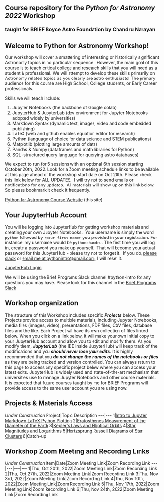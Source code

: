 ## Course repository for the ***Python for Astronomy 2022*** Workshop 
### taught for BRIEF Boyce Astro Foundation by Chandru Narayan

## Welcome to Python for Astronomy Workshop! 
Our workshop will cover a smattering of interesting or historically significant Astronomy topics in no particular sequence.  However, the main goal of this course is to teach critical college and research skills that you will need as a student & professional. We will attempt to develop these skills primarily on Astronomy related topics as you clearly are astro enthusiasts!  The primary audience for this course are High School, College students, or Early Career professionals. 

Skills we will teach include:
1. Jupyter Notebooks (the backbone of Google colab)
1. JupyterHub & JupyterLab (dev environment for Jupyter Notebooks adopted widely by universities)
1. Markdown Syntax (dynamic text, images, video and code embedded publishing)
1. LaTeX (web and github enables equation editor for research)
1. Python (language of choice for data science and STEM publications)
1. Matplotlib (plotting large amounts of data)
1. Pandas & Numpy (dataframes and math libraries for Python)
1. SQL (structured query language for querying astro databases)

We expect to run for 5 sessions with an optional 6th session starting October 20th, 2022. Look for a Zoom meeting schedule links to be available at this page ahead of the workshop start date on Oct 20th. Please check this link below for ALL UPDATES.  I will try not to send emails or notifications for any updates.  All materials will show up on this link below.  So please bookmark it check it frequently. 

[Python for Astronomy Course Website](http://drunarayan.github.io/python4astronomy)  (this site)

## Your JupyterHub Account
You will be logging into JupyterHub for getting workshop materials and creating your own Juoyter Notebooks.  Your username is simply the word ```python``` followed by ```<your first name>``` you provided in your registration. For instance, my username would be ```pythonchandru```. The first time you will log in, create a password you make up yourself.  That will become your actual password for this JupyterHub - please try not to forget it.  If you do, [please slack](https://briefprograms.slack.com/archives/C037H58JUV6) or [email me at pythonintro@gmail.com](email://pythonintro@gmail.com), I will reset it.

[JupyterHub Login](https://bushastrolab.com/hub/login)

We will be using the Brief Programs Slack channel #python-intro for any questions you may have. Please look for this channel in the [Brief Programs Slack](https://briefprograms.slack.com/archives/C037H58JUV6)

## Workshop organization
The structure of this Workshop includes specific ***Projects*** below.  These Projects provide access to multiple materials, including Jupyter Notebooks, media files (images, video), presentations, PDF files, CSV files, database files and the like.  Each Project wil have its own collection of files linked below.  When you click on a link below, it will make your own initial copy to your JupyterHub account and allow you to edit and modify them.  As you modify them, ***JupyterLab*** (the IDE inside JupyterHub) will keep track of the modifications and you ***should never lose your edits***.  It is highly recommended that you ***do not change the names of the notebooks or files*** as they are being tracked and version controlled. You can always return to this page to access any specific project below where you can access your latest edits.  JupyterHub is widely used and state-of-the-art mechanism that universities use to manage Jupyter Notebooks and other course materials.  It is expected that future courses taught by me for BRIEF Programs will provide access to the same user account you are using now.

## Projects & Materials Access 
*Under Construction*
Project|Topic Description
---|---
1|[Intro to Jupyter Markdown LaTeX Python Plotting](https://drunarayan.github.io/python4astronomy/intro_jupyter_python)
2|[Eratosthenes Measurement of the Diameter of the Earth](https://drunarayan.github.io/python4astronomy/dia_of_earth)
3|[Kepler's Laws and Elliptical Orbits](https://drunarayan.github.io/python4astronomy/keplerian_orbits)
4|[Star Magnitudes and Logarithms](https://drunarayan.github.io/python4astronomy/star_magnitudes)
5|[Hertzsprung Russell Diagrams of Star Clusters](https://drunarayan.github.io/python4astronomy/cluster_hrd)
6|Catch-up

## Workshop Zoom Meeting and Recording Links 
*Under Construction*
Item|Date|Zoom Meeting Link|Zoom Recording Link
---|---|---|---
1|Thu, Oct 20th, 2022|Zoom Meeting Link|Zoom Recording Link
2|Thu, Oct 27th, 2022|Zoom Meeting Link|Zoom Recording Link
3|Thu, Nov 3rd, 2022|Zoom Meeting Link|Zoom Recording Link
4|Thu, Nov 10th, 2022|Zoom Meeting Link|Zoom Recording Link
5|Thu, Nov 17th, 2022|Zoom Meeting Link|Zoom Recording Link
6|Thu, Nov 24th, 2022|Zoom Meeting Link|Zoom Recording Link

